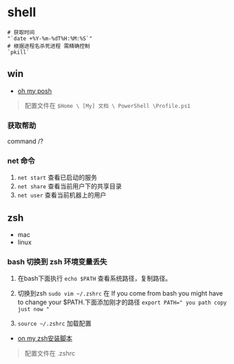 # shell

```shell
# 获取时间
"`date +%Y-%m-%dT%H:%M:%S`"
# 根据进程名杀死进程 需精确控制
`pkill` 
```

## win

- [oh my posh](https://ohmyposh.dev/)
> 配置文件在 `$Home \ [My] 文档 \ PowerShell \Profile.ps1`

### 获取帮助
command /?

### net 命令
1. `net start` 查看已启动的服务
2. `net share` 查看当前用户下的共享目录
3. `net user` 查看当前机器上的用户

## zsh

- mac
- linux

### bash 切换到 zsh 环境变量丢失

1. 在bash下面执行
`echo $PATH`
查看系统路径，复制路径。

2. 切换到zsh `sudo vim ~/.zshrc` 
在 If you come from bash you might have to change your $PATH.下面添加刚才的路径
`export PATH=" you path copy just now "`

3. `source ~/.zshrc` 加载配置

- [on my zsh安装脚本](https://raw.githubusercontent.com/ohmyzsh/ohmyzsh/master/tools/install.sh)
> 配置文件在 .zshrc